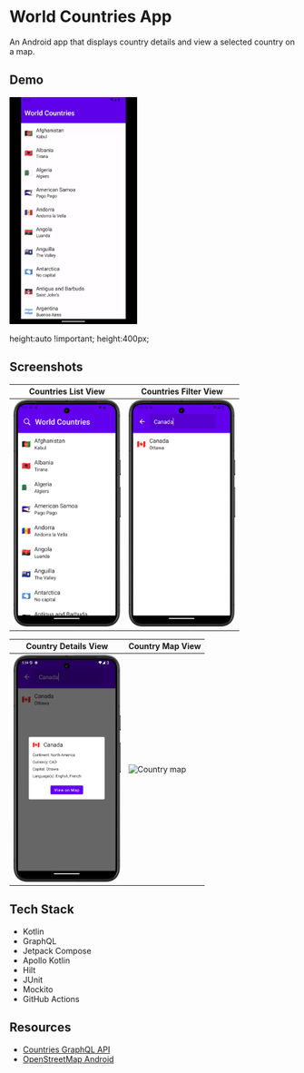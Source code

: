 # World Countries App

An Android app that displays country details and view a selected country on a map.

## Demo

<img src="https://github.com/jaidensiu/world-countries-app/blob/master/demo.gif" alt="App demo" height="400px">

height:auto !important;
height:400px;

## Screenshots

| Countries List View                                                             | Countries Filter View                                                               |
|---------------------------------------------------------------------------------|-------------------------------------------------------------------------------------|
| <img src="countries_list.png" alt="Countries list" width="auto" height="400px"> | <img src="countries_filter.png" alt="Countries filter" width="auto" height="400px"> |

| Country Details View                                                                | Country Map View                                                          |
|-------------------------------------------------------------------------------------|---------------------------------------------------------------------------|
| <img src="country_details.png" alt="Countries details" width="auto" height="400px"> | <img src="country_map.png" alt="Country map" width="auto" height="400px"> |

## Tech Stack
- Kotlin
- GraphQL
- Jetpack Compose
- Apollo Kotlin
- Hilt
- JUnit
- Mockito
- GitHub Actions

## Resources
- [Countries GraphQL API](https://studio.apollographql.com/public/countries/variant/current/home)
- [OpenStreetMap Android](https://github.com/osmdroid/osmdroid)
